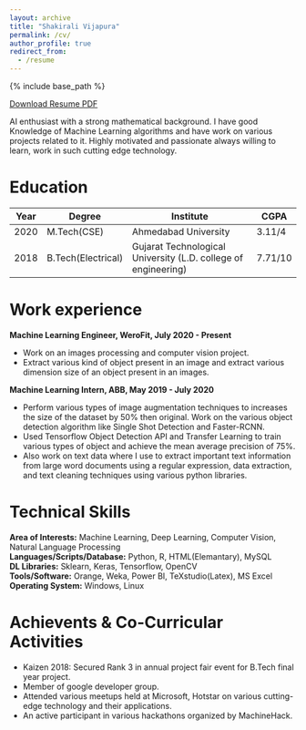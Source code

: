 ```yaml
---
layout: archive
title: "Shakirali Vijapura"
permalink: /cv/
author_profile: true
redirect_from:
  - /resume
---
```


{% include base_path %}

[Download Resume PDF](https://drive.google.com/file/d/1tuO65FnxbmR9ZVJM4Q0lGKaMOde-sGlS/view)

AI enthusiast with a strong mathematical background. I have good Knowledge of Machine Learning algorithms and have work on various projects related to it. Highly motivated and passionate always willing to learn, work in such cutting edge technology.

Education
======

| Year | Degree | Institute  | CGPA  |
|---|---|---|---|
| 2020  | M.Tech(CSE)  | Ahmedabad University | 3.11/4  |   
| 2018  | B.Tech(Electrical)  | Gujarat Technological University (L.D. college of engineering)| 7.71/10  | 

Work experience
======
**Machine Learning Engineer, WeroFit, July 2020 - Present**                                                  
  * Work on an images processing and computer vision project.
  * Extract various kind of object present in an image and extract various dimension size of an object present in an images.

**Machine Learning Intern, ABB, May 2019 - July 2020**                                                       
  * Perform various types of image augmentation techniques to increases the size of the dataset by 50% then original. Work on the various object detection algorithm like Single     Shot Detection and Faster-RCNN.                                            
  * Used Tensorflow Object Detection API and Transfer Learning to train various types of object and achieve the mean average precision of 75%. 
  * Also work on text data where I use to extract important text information from large word documents using a regular expression, data extraction, and text cleaning techniques     using various python libraries.

Technical Skills
======

**Area of Interests:** Machine Learning, Deep Learning, Computer Vision, Natural Language Processing \
**Languages/Scripts/Database:** Python, R, HTML(Elemantary), MySQL \
**DL Libraries:** Sklearn, Keras, Tensorflow, OpenCV \
**Tools/Software:** Orange, Weka, Power BI, TeXstudio(Latex), MS Excel \
**Operating System:** Windows, Linux 

Achievents & Co-Curricular Activities
======

* Kaizen 2018: Secured Rank 3 in annual project fair event for B.Tech final year project.
* Member of google developer group.
* Attended various meetups held at Microsoft, Hotstar on various cutting-edge technology and their applications.
* An active participant in various hackathons organized by MachineHack.
